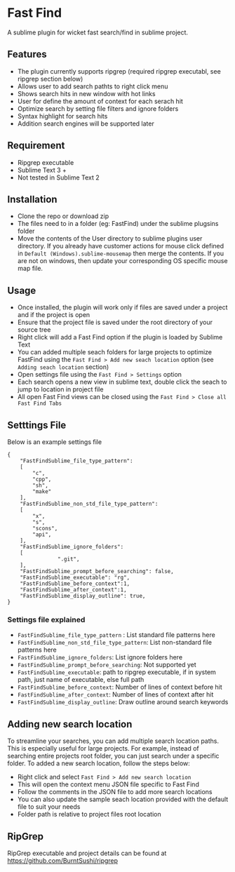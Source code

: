 # Fast Find
A sublime plugin for wicket fast search/find in sublime project. 

## Features
* The plugin currently supports ripgrep (required ripgrep executabl, see ripgrep section below)
* Allows user to add search pathts to right click menu
* Shows search hits in new window with hot links
* User for define the amount of context for each serach hit
* Optimize search by setting file filters and ignore folders
* Syntax highlight for search hits
* Addition search engines will be supported later

## Requirement
* Ripgrep executable
* Sublime Text 3 +
* Not tested in Sublime Text 2

## Installation
* Clone the repo or download zip
* The files need to in a folder (eg: FastFind) under the sublime plugsins folder 
* Move the contents of the User directory to sublime plugins user directory. If you already have customer actions for mouse click defined in ```Default (Windows).sublime-mousemap``` then merge the contents. If you are not on windows, then update your corresponding OS specific mouse map file.

## Usage
* Once installed, the plugin will work only if files are saved under a project and if the project is open
* Ensure that the project file is saved under the root directory of your source tree
* Right click will add a Fast Find option if the plugin is loaded by Sublime Text
* You can added multiple seach folders for large projects to optimize FastFind using the ```Fast Find > Add new seach location``` option (see ```Adding seach location``` section)
* Open settings file using the ```Fast Find > Settings``` option
* Each search opens a new view in sublime text, double click the seach to jump to location in project file
* All open Fast Find views can be closed using the ```Fast Find > Close all Fast Find Tabs```

## Setttings File
Below is an example settings file
```
{
	"FastFindSublime_file_type_pattern":
	[
		"c",
		"cpp",
		"sh",
		"make"
	],
	"FastFindSublime_non_std_file_type_pattern":
	[
		"x",
		"s",
		"scons",
		"api",
	],
	"FastFindSublime_ignore_folders":
	[
                ".git",
	],
	"FastFindSublime_prompt_before_searching": false,
	"FastFindSublime_executable": "rg",
	"FastFindSublime_before_context":1,
	"FastFindSublime_after_context":1,
	"FastFindSublime_display_outline": true,
}
```
### Settings file explained
* ```FastFindSublime_file_type_pattern``` : List standard file patterns here
* ```FastFindSublime_non_std_file_type_pattern```: List non-standard file patterns here
* ```FastFindSublime_ignore_folders```: List ignore folders here
* ```FastFindSublime_prompt_before_searching```: Not supported yet
* ```FastFindSublime_executable```: path to ripgrep executable, if in system path, just name of executable, else full path
* ```FastFindSublime_before_context```: Number of lines of context before hit
* ```FastFindSublime_after_context```: Number of lines of context after hit
* ```FastFindSublime_display_outline```: Draw outline around search keywords
## Adding new search location
To streamline your searches, you can add multiple search location paths. This is especially useful for large projects. For example, instead of searching entire projects root folder, you can just search under a specific folder. To added a new search location, follow the steps below:
* Right click and select ```Fast Find > Add new search location```
* This will open the context menu JSON file specific to Fast Find
* Follow the comments in the JSON file to add more search locations
* You can also update the sample seach location provided with the default file to suit your needs
* Folder path is relative to project files root location

## RipGrep
RipGrep executable and project details can be found at https://github.com/BurntSushi/ripgrep
